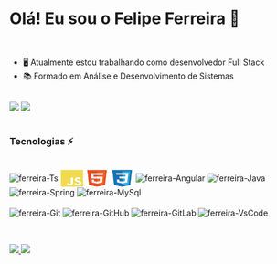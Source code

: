 <h1> Olá! Eu sou o Felipe Ferreira 👋 </h1>

<br/>

- 🖥️ Atualmente estou trabalhando como desenvolvedor Full Stack
- 📚 Formado em Análise e Desenvolvimento de Sistemas

<br/>

<div>
<a href = "mailto:felipefsc.04@gmail.com"><img src="https://img.shields.io/badge/-Gmail-%23333?style=for-the-badge&logo=gmail&logoColor=white" target="_blank"></a>
  <a href="https://www.linkedin.com/in/felipe-ferreira-768b27182/" target="_blank"><img src="https://img.shields.io/badge/-LinkedIn-%230077B5?style=for-the-badge&logo=linkedin&logoColor=white" target="_blank"></a> 
</div>

#

### Tecnologias ⚡

<div style="display: inline_block"><br>
  <img align="center" alt="ferreira-Ts" height="30" width="40" src="https://cdn.jsdelivr.net/gh/devicons/devicon/icons/typescript/typescript-original.svg" />
  <img align="center" alt="ferreira-Js" height="30" width="40" src="https://raw.githubusercontent.com/devicons/devicon/master/icons/javascript/javascript-plain.svg">
  <img align="center" alt="ferreira-HTML" height="30" width="40" src="https://raw.githubusercontent.com/devicons/devicon/master/icons/html5/html5-original.svg">
  <img align="center" alt="ferreira-CSS" height="30" width="40" src="https://raw.githubusercontent.com/devicons/devicon/master/icons/css3/css3-original.svg">
  <img align="center" alt="ferreira-Angular" height="30" width="40" src="https://cdn.jsdelivr.net/gh/devicons/devicon/icons/angularjs/angularjs-original.svg" />
  <img align="center" alt="ferreira-Java" height="30" width="40" src="https://cdn.jsdelivr.net/gh/devicons/devicon/icons/java/java-original.svg" />
  <img align="center" alt="ferreira-Spring" height="30" width="40" src="https://cdn.jsdelivr.net/gh/devicons/devicon/icons/spring/spring-original.svg" />
  <img align="center" alt="ferreira-MySql" height="30" width="40" src="https://cdn.jsdelivr.net/gh/devicons/devicon/icons/mysql/mysql-original.svg" />
  <br/><br/>
  <img align="center" alt="ferreira-Git" height="30" width="40" src="https://cdn.jsdelivr.net/gh/devicons/devicon/icons/git/git-original.svg" />
  <img align="center" alt="ferreira-GitHub" height="30" width="40" src="https://cdn.jsdelivr.net/gh/devicons/devicon/icons/github/github-original.svg" />
  <img align="center" alt="ferreira-GitLab" height="30" width="40" src="https://cdn.jsdelivr.net/gh/devicons/devicon/icons/gitlab/gitlab-original.svg" />
  <img align="center" alt="ferreira-VsCode" height="30" width="40" src="https://cdn.jsdelivr.net/gh/devicons/devicon/icons/vscode/vscode-original.svg" />
</div>
  
  ##
  
<br/>
<div>
  <a href="https://github.com/FelipeFSC">
  <img height="180em" src="https://github-readme-stats.vercel.app/api?username=FelipeFSC&show_icons=true&include_all_commits=true&count_private=true&bg_color=151515&text_color=d8dee9&title_color=935afe&border_color=935afe"/>
  <img height="180em" src="https://github-readme-stats.vercel.app/api/top-langs/?username=FelipeFSC&layout=compact&langs_count=7&bg_color=151515&text_color=d8dee9&title_color=935afe&border_color=935afe"/>    
</div>
